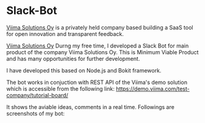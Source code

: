 # Slack-Bot

<a href="http://www.viima.com">Viima Solutions Oy</a> is a privately held company based building a SaaS tool for open innovation and transparent feedback.

<a href="http://www.viima.com">Viima Solutions Oy</a>
Durng my free time, I developed a Slack Bot for main product of the company Viima Solutions Oy.  This is Minimum Viable Product and has many opportunities for further development.

I have developed this based on Node.js and Bokit framework.

The bot works in conjuction with REST API of the Viima's demo solution which is accessible from the following link:
https://demo.viima.com/test-company/tutorial-board/

It shows the aviable ideas, comments in a real time. Followings are screenshots of my bot:









